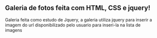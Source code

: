 ## Galeria de fotos feita com HTML, CSS e jquery!

Galeria feita como estudo de Jquery, a galeria utiliza jquery para inserir a imagem do url disponibilizado pelo usuario para inseri-la na lista de imagens
